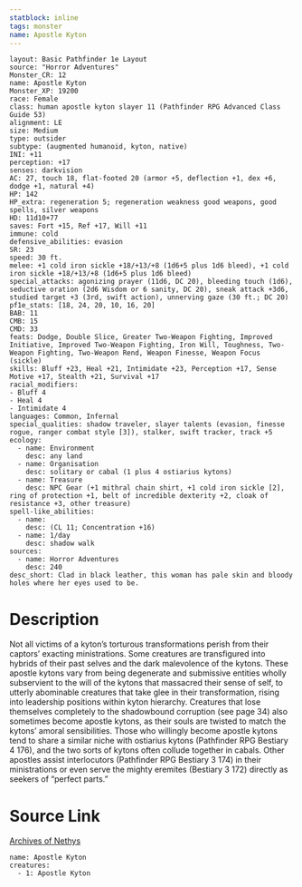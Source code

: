 ```yaml
---
statblock: inline
tags: monster
name: Apostle Kyton
---
```

```statblock
layout: Basic Pathfinder 1e Layout
source: "Horror Adventures"
Monster_CR: 12
name: Apostle Kyton
Monster_XP: 19200
race: Female
class: human apostle kyton slayer 11 (Pathfinder RPG Advanced Class Guide 53)
alignment: LE
size: Medium
type: outsider
subtype: (augmented humanoid, kyton, native)
INI: +11
perception: +17
senses: darkvision
AC: 27, touch 18, flat-footed 20 (armor +5, deflection +1, dex +6, dodge +1, natural +4)
HP: 142
HP_extra: regeneration 5; regeneration weakness good weapons, good spells, silver weapons
HD: 11d10+77
saves: Fort +15, Ref +17, Will +11
immune: cold
defensive_abilities: evasion
SR: 23
speed: 30 ft.
melee: +1 cold iron sickle +18/+13/+8 (1d6+5 plus 1d6 bleed), +1 cold iron sickle +18/+13/+8 (1d6+5 plus 1d6 bleed)
special_attacks: agonizing prayer (11d6, DC 20), bleeding touch (1d6), seductive oration (2d6 Wisdom or 6 sanity, DC 20), sneak attack +3d6, studied target +3 (3rd, swift action), unnerving gaze (30 ft.; DC 20)
pf1e_stats: [18, 24, 20, 10, 16, 20]
BAB: 11
CMB: 15
CMD: 33
feats: Dodge, Double Slice, Greater Two-Weapon Fighting, Improved Initiative, Improved Two-Weapon Fighting, Iron Will, Toughness, Two-Weapon Fighting, Two-Weapon Rend, Weapon Finesse, Weapon Focus (sickle)
skills: Bluff +23, Heal +21, Intimidate +23, Perception +17, Sense Motive +17, Stealth +21, Survival +17
racial_modifiers:
- Bluff 4
- Heal 4
- Intimidate 4
languages: Common, Infernal
special_qualities: shadow traveler, slayer talents (evasion, finesse rogue, ranger combat style [3]), stalker, swift tracker, track +5
ecology:
  - name: Environment
    desc: any land
  - name: Organisation
    desc: solitary or cabal (1 plus 4 ostiarius kytons)
  - name: Treasure
    desc: NPC Gear (+1 mithral chain shirt, +1 cold iron sickle [2], ring of protection +1, belt of incredible dexterity +2, cloak of resistance +3, other treasure)
spell-like_abilities:
  - name:
    desc: (CL 11; Concentration +16)
  - name: 1/day
    desc: shadow walk
sources:
  - name: Horror Adventures
    desc: 240
desc_short: Clad in black leather, this woman has pale skin and bloody holes where her eyes used to be.
```
# Description
Not all victims of a kyton’s torturous transformations perish from their captors’ exacting ministrations. Some creatures are transfigured into hybrids of their past selves and the dark malevolence of the kytons. These apostle kytons vary from being degenerate and submissive entities wholly subservient to the will of the kytons that massacred their sense of self, to utterly abominable creatures that take glee in their transformation, rising into leadership positions within kyton hierarchy. Creatures that lose themselves completely to the shadowbound corruption (see page 34) also sometimes become apostle kytons, as their souls are twisted to match the kytons’ amoral sensibilities. Those who willingly become apostle kytons tend to share a similar niche with ostiarius kytons (Pathfinder RPG Bestiary 4 176), and the two sorts of kytons often collude together in cabals. Other apostles assist interlocutors (Pathfinder RPG Bestiary 3 174) in their ministrations or even serve the mighty eremites (Bestiary 3 172) directly as seekers of “perfect parts.” 
# Source Link
[Archives of Nethys](https://aonprd.com/MonsterDisplay.aspx?ItemName=Apostle%20Kyton)
```encounter-table
name: Apostle Kyton
creatures:
  - 1: Apostle Kyton
```
